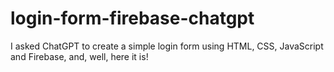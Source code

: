 # login-form-firebase-chatgpt

I asked ChatGPT to create a simple login form using HTML, CSS, JavaScript and Firebase, and, well, here it is!
